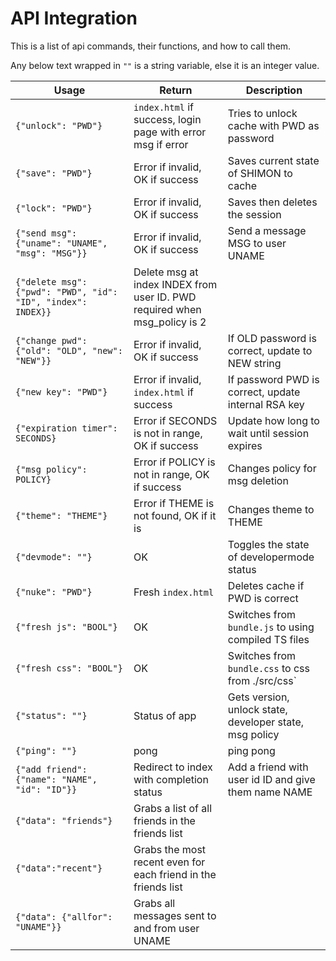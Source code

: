 # API Integration

This is a list of api commands, their functions, and how to call them.

Any below text wrapped in `""` is a string variable, else it is an integer value.

| Usage | Return | Description |
| ----- | ------ | ----------- |
| `{"unlock": "PWD"}` | `index.html` if success, login page with error msg if error | Tries to unlock cache with PWD as password |
| `{"save": "PWD"}` | Error if invalid, OK if success | Saves current state of SHIMON to cache |
| `{"lock": "PWD"}` | Error if invalid, OK if success | Saves then deletes the session |
| `{"send msg": {"uname": "UNAME", "msg": "MSG"}}` | Error if invalid, OK if success | Send a message MSG to user UNAME |
| `{"delete msg": {"pwd": "PWD", "id": "ID", "index": INDEX}}` | Delete msg at index INDEX from user ID. PWD required when msg_policy is 2 | |
| `{"change pwd": {"old": "OLD", "new": "NEW"}}` | Error if invalid, OK if success | If OLD password is correct, update to NEW string |
| `{"new key": "PWD"}` | Error if invalid, `index.html` if success | If password PWD is correct, update internal RSA key |
| `{"expiration timer": SECONDS}` | Error if SECONDS is not in range, OK if success | Update how long to wait until session expires |
| `{"msg policy": POLICY}` | Error if POLICY is not in range, OK if success | Changes policy for msg deletion |
| `{"theme": "THEME"}` | Error if THEME is not found, OK if it is | Changes theme to THEME |
| `{"devmode": ""}` | OK | Toggles the state of developermode status |
| `{"nuke": "PWD"}` | Fresh `index.html` | Deletes cache if PWD is correct |
| `{"fresh js": "BOOL"}` | OK | Switches from `bundle.js` to using compiled TS files |
| `{"fresh css": "BOOL"}` | OK | Switches from `bundle.css` to css from ./src/css` |
| `{"status": ""}` | Status of app | Gets version, unlock state, developer state, msg policy |
| `{"ping": ""}` | pong | ping pong |
| `{"add friend": {"name": "NAME", "id": "ID"}}` | Redirect to index with completion status | Add a friend with user id ID and give them name NAME |
| `{"data": "friends"}` | Grabs a list of all friends in the friends list | |
| `{"data":"recent"}` | Grabs the most recent even for each friend in the friends list | |
| `{"data": {"allfor": "UNAME"}}` | Grabs all messages sent to and from user UNAME | |